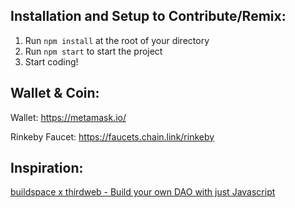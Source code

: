 ## Installation and Setup to Contribute/Remix:
1. Run `npm install` at the root of your directory
2. Run `npm start` to start the project
3. Start coding!

## Wallet & Coin:
Wallet:
https://metamask.io/

Rinkeby Faucet:
https://faucets.chain.link/rinkeby



## Inspiration:
[buildspace x thirdweb - Build your own DAO with just Javascript](https://app.buildspace.so/projects/COb520aae3-7925-42f4-a5e7-eaf718933766)
